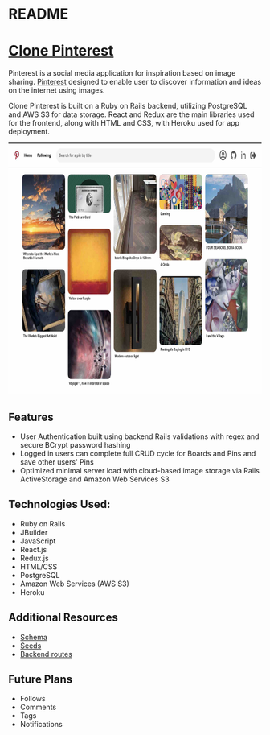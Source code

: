 # README

# [Clone Pinterest](https://clone-pinterest.herokuapp.com/#/) 
Pinterest is a social media application for inspiration based on image sharing. [Pinterest](https://www.pinterest.com/) designed to enable user to discover information and ideas on the internet using images.

Clone Pinterest is built on a Ruby on Rails backend, utilizing PostgreSQL and AWS S3 for data storage. React and Redux are the main libraries used for the frontend, along with HTML and CSS, with Heroku used for app deployment.

<p align='center'>
    <img src='./app/assets/images/clonePinterest.jpg' height='500'>
</p>

## Features
* User Authentication built using backend Rails validations with regex and secure BCrypt password hashing
* Logged in users can complete full CRUD cycle for Boards and Pins and save other users' Pins
* Optimized minimal server load with cloud-based image storage via Rails ActiveStorage and Amazon Web Services S3

## Technologies Used:
* Ruby on Rails
* JBuilder
* JavaScript
* React.js
* Redux.js
* HTML/CSS
* PostgreSQL
* Amazon Web Services (AWS S3)
* Heroku

## Additional Resources
* <a href="https://github.com/Vladimir-19/Pinterest/blob/main/db/schema.rb">Schema</a>
* <a href="https://github.com/Vladimir-19/Pinterest/blob/main/db/seeds.rb">Seeds</a>
* <a href="https://github.com/Vladimir-19/Pinterest/blob/main/config/routes.rb">Backend routes</a>

## Future Plans
* Follows
* Comments
* Tags
* Notifications

